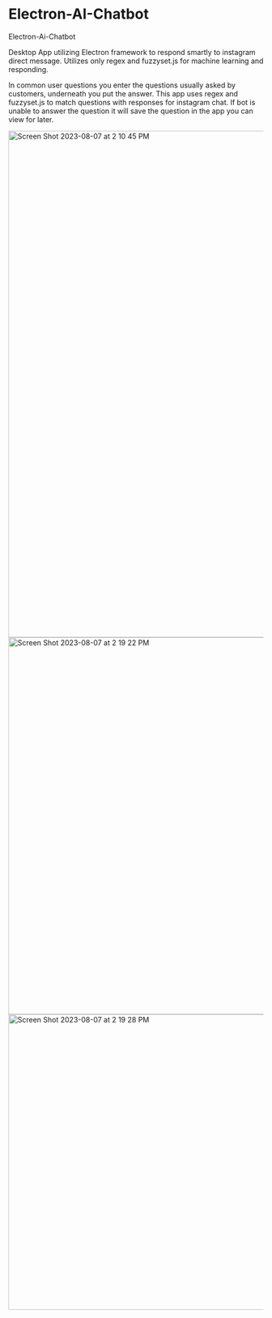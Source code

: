 # Electron-AI-Chatbot
Electron-Ai-Chatbot

Desktop App utilizing Electron framework to respond smartly to instagram direct message. Utilizes only regex and fuzzyset.js for machine
learning and responding.

In common user questions you enter the questions usually asked by customers, underneath you put the answer.
This app uses regex and fuzzyset.js to match questions with responses for instagram chat. If bot is unable to answer the question
it will save the question in the app you can view for later.

<img width="1001" alt="Screen Shot 2023-08-07 at 2 10 45 PM" src="https://github.com/malikdreamy/Electron-AI-Chatbot/assets/119153047/fb3f59fa-f9e2-4a35-b9bd-41bd3a9dd474">

<img width="745" alt="Screen Shot 2023-08-07 at 2 19 22 PM" src="https://github.com/malikdreamy/Electron-AI-Chatbot/assets/119153047/81f19c4e-dd82-456d-b302-b0d7603f666f">

<img width="584" alt="Screen Shot 2023-08-07 at 2 19 28 PM" src="https://github.com/malikdreamy/Electron-AI-Chatbot/assets/119153047/4ccc14c3-5484-47bf-8791-152239b4d971">
